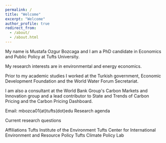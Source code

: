 ```yaml
---
permalink: /
title: "Welcome"
excerpt: "Welcome"
author_profile: true
redirect_from: 
  - /about/
  - /about.html
---
```


My name is Mustafa Ozgur Bozcaga and I am a PhD candidate in Economics and Public Policy at Tufts University.

My research interests are in environmental and energy economics.

Prior to my academic studies I worked at the Turkish government, Economic Development Foundation and the World Water Forum Secretariat.

I am also a consultant at the World Bank Group's Carbon Markets and Innovation group and a lead contributor to State and Trends of Carbon Pricing and the Carbon Pricing Dashboard.

Email: mbozca01(at)tufts(dot)edu
Research agenda

Current research questions

Affiliations
Tufts Institute of the Environment
Tufts Center for International Environment and Resource Policy
Tufts Climate Policy Lab
